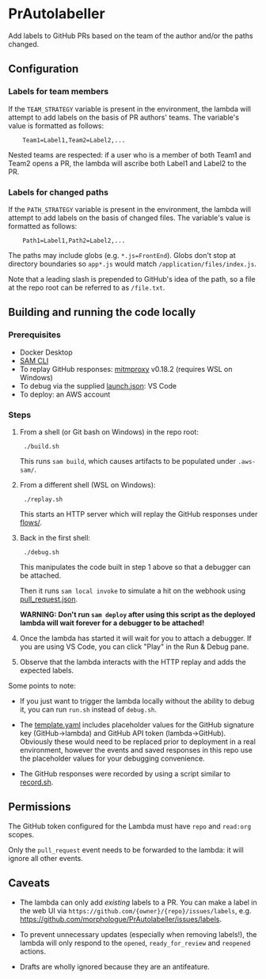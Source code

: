 # PrAutolabeller
Add labels to GitHub PRs based on the team of the author and/or the paths changed.

## Configuration
### Labels for team members
If the `TEAM_STRATEGY` variable is present in the environment, the lambda will attempt to add labels on the basis of PR authors' teams. The variable's value is formatted as follows:

        Team1=Label1,Team2=Label2,...

Nested teams are respected: if a user who is a member of both Team1 and Team2 opens a PR, the lambda will ascribe both Label1 and Label2 to the PR.

### Labels for changed paths
If the `PATH_STRATEGY` variable is present in the environment, the lambda will attempt to add labels on the basis of changed files. The variable's value is formatted as follows:

        Path1=Label1,Path2=Label2,...

The paths may include globs (e.g. `*.js=FrontEnd`). Globs don't stop at directory boundaries so `app*.js` would match `/application/files/index.js`.

Note that a leading slash is prepended to GitHub's idea of the path, so a file at the repo root can be referred to as `/file.txt`.

## Building and running the code locally

### Prerequisites
* Docker Desktop
* [SAM CLI](https://docs.aws.amazon.com/serverless-application-model/latest/developerguide/serverless-sam-cli-install.html)
* To replay GitHub responses: [mitmproxy](https://docs.mitmproxy.org/stable/overview-installation/) v0.18.2 (requires WSL on Windows)
* To debug via the supplied [launch.json](.vscode/launch.json): VS Code
* To deploy: an AWS account

### Steps
1. From a shell (or Git bash on Windows) in the repo root:

        ./build.sh

    This runs `sam build`, which causes artifacts to be populated under `.aws-sam/`.

1. From a different shell (WSL on Windows):

        ./replay.sh

    This starts an HTTP server which will replay the GitHub responses under [flows/](flows/).

1. Back in the first shell:

        ./debug.sh

    This manipulates the code built in step 1 above so that a debugger can be attached.

    Then it runs `sam local invoke` to simulate a hit on the webhook using [pull_request.json](events/pull_request.json).

    **WARNING: Don't run `sam deploy` after using this script as the deployed lambda will wait forever for a debugger to be attached!**

1. Once the lambda has started it will wait for you to attach a debugger. If you are using VS Code, you can click "Play" in the Run & Debug pane.

1. Observe that the lambda interacts with the HTTP replay and adds the expected labels.

Some points to note:

* If you just want to trigger the lambda locally without the ability to debug it, you can run `run.sh` instead of `debug.sh`.

* The [template.yaml](template.yaml) includes placeholder values for the GitHub signature key (GitHub->lambda) and GitHub API token (lambda->GitHub). Obviously these would need to be replaced prior to deployment in a real environment, however the events and saved responses in this repo use the placeholder values for your debugging convenience.

* The GitHub responses were recorded by using a script similar to [record.sh](record.sh).

## Permissions
The GitHub token configured for the Lambda must have `repo` and `read:org` scopes.

Only the `pull_request` event needs to be forwarded to the lambda: it will ignore all other events.

## Caveats
* The lambda can only add _existing_ labels to a PR. You can make a label in the web UI via `https://github.com/{owner}/{repo}/issues/labels`, e.g. https://github.com/morphologue/PrAutolabeller/issues/labels.

* To prevent unnecessary updates (especially when removing labels!), the lambda will only respond to the `opened`, `ready_for_review` and `reopened` actions.

* Drafts are wholly ignored because they are an antifeature.
